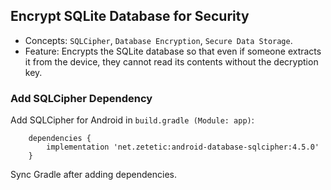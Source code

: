 ## Encrypt SQLite Database for Security

* Concepts: ```SQLCipher```, ```Database Encryption```, ```Secure Data Storage```.
* Feature: Encrypts the SQLite database so that even if someone extracts it from the device, they cannot read its contents without the decryption key.


### Add SQLCipher Dependency

Add SQLCipher for Android in ```build.gradle (Module: app)```:

```
    dependencies {
        implementation 'net.zetetic:android-database-sqlcipher:4.5.0'
    }
```

Sync Gradle after adding dependencies.



